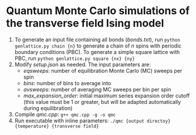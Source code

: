 # Quantum Monte Carlo simulations of the transverse field Ising model

1. To generate an input file containing all bonds (*bonds.txt*), run
	```python genlattice.py chain {n}```
	to generate a chain of *n* spins with periodic boundary conditions (PBC). To generate
	a simple square lattice with PBC, run
	```python genlattice.py square {nx} {ny}```
2. Modify *setup.json* as needed. The input parameters are:
	* *eqsweeps*: number of equilibration Monte Carlo (MC) sweeps per spin
	* *bins*: number of bins to average into
	* *avsweeps*: number of averaging MC sweeps per bin per spin
	* *max_expansion_order*: initial maximum series expansion order cutoff (this value must be 1 or greater,
	but will be adapted automatically during equilibration)
3. Compile *qmc.cpp*:
	```g++ qmc.cpp -g -o qmc```
4. Run executable with inline parameters:
	```./qmc {output directoy} {temperature} {transverse field}```
